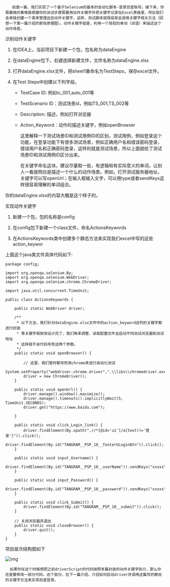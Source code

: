        前面一篇，我们实现了一个基于Selenium的基本的自动化脚本-登录百度账号。接下来，你需要做的事情是搭建你的测试步骤需要用动作关键字并把关键字记录在Excel表格里，然后我们会单独创建一个类来管理这些动作关键字，这样，测试脚本就很容易去调用关键字相关方法（回想一下第一篇介绍的那张原理图）。动作关键字就是，利用一个简短的单词（词语）来描述这个动作场景。

识别动作关键字

1. 在IDEA上，当前项目下新建一个包，包名称为dataEngine

2. 在dataEngine包下，右键选择新建文件，文件名称为dataEngine.xlsx

3. 打开dataEngine.xlsx文件，把sheet1重命名为TestSteps，保存excel文件。

4. 在Test Steps中创建以下列字段。

	- TestCase ID: 例如tc_001,auto_001等

	- TestScenario ID：测试场景id，例如TS_001,TS_002等

	- Description: 描述，例如打开浏览器

	- Action_Keyword：动作的描述关键字，例如openBrowser


      这里解释一下测试场景ID和测试用例ID的区别，测试用例，例如登录这个功能，在登录功能下有很多测试场景，例如正确用户名和错误密码登录，错误用户名和正确密码登录，这样的就是测试场景，所以上面就给了测试场景ID和测试用例ID区分出来。
     
      在关键字命名这块，建议尽量取一些，有逻辑和有实际意义的单词，让别人一看就明白是描述一个什么的动作场景。例如，打开测试服务器地址，关键字可以写openUrl；在输入框输入文字，可以用type或者sendKeys这样很容易理解的单词组合。

你的dataEngine.xlsx的内容大概是这个样子的。

实现动作关键字

1. 新建一个包，包的名称是config

2. 在config包下新建一个class文件，命名ActionsKeywords

3. 在ActionsKeywords类中创建多个静态方法来实现我们excel中写的这些action_keywor

上面这个java类文件具体代码如下:
```
package config;
 
import org.openqa.selenium.By;
import org.openqa.selenium.WebDriver;
import org.openqa.selenium.chrome.ChromeDriver;
 
import java.util.concurrent.TimeUnit;
 
public class ActionsKeywords {
 
    public static WebDriver driver;
 
    /**
     * 以下方法，我们针对dataEngine.xlsx文件中的action_keyword这列的关键字都进行封装
     * 等关键字框架快设计完了，我们再来调整，读取配置文件去启动不同测试浏览器和测试地址
     * 这样就不会代码写死这两个参数。
     */
    public static void openBrowser() {
 
        // 这里，我们暂时都写死用chrome来进行自动化测试
        System.setProperty("webdriver.chrome.driver",".\\libs\\chromedriver.exe");
        driver = new ChromeDriver();
    }
 
    public static void openUrl() {
        driver.manage().window().maximize();
        driver.manage().timeouts().implicitlyWait(5, TimeUnit.SECONDS);
        driver.get("https://www.baidu.com");
 
    }
 
    public static void click_Login_link() {
        driver.findElement(By.xpath(".//*[@id='u1']/a[text()='登录']")).click();
        driver.findElement(By.id("TANGRAM__PSP_10__footerULoginBtn")).click();
    }
 
    public static void input_Username() {
        driver.findElement(By.id("TANGRAM__PSP_10__userName")).sendKeys("xxxxx");
    }
 
    public static void input_Password() {
        driver.findElement(By.id("TANGRAM__PSP_10__password")).sendKeys("xxxxx");
    }
 
    public static void click_Submit() {
        driver.findElement(By.id("TANGRAM__PSP_10__submit")).click();
    }
 
    // 关闭浏览器并退出
    public static void closeBrowser() {
        driver.quit();
    }
}
```
项目层次结构图如下

![img](https://img-blog.csdn.net/20180201152358076?watermark/2/text/aHR0cDovL2Jsb2cuY3Nkbi5uZXQvdTAxMTU0MTk0Ng==/font/5a6L5L2T/fontsize/400/fill/I0JBQkFCMA==/dissolve/70/gravity/SouthEast)

      如果你在这个时候想把之前driverScript的代码按照本篇封装的动作关键字执行，那么你还是要修改一部分代码，这个部分，在下一篇介绍，介绍如何启动driver并调用这篇写的静态的关键字方法来实现百度登录。


​      